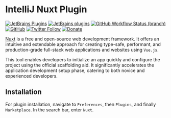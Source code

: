# IntelliJ Nuxt Plugin

[![JetBrains Plugins](https://img.shields.io/jetbrains/plugin/v/18600-nuxt-js)](https://plugins.jetbrains.com/plugin/18600-nuxt-js)
[![JetBrains plugins](https://img.shields.io/jetbrains/plugin/d/18600-nuxt-js)](https://plugins.jetbrains.com/plugin/18600-nuxt-js/versions)
[![GitHub Workflow Status (branch)](https://img.shields.io/github/actions/workflow/status/KartanHQ/intellij-nuxtjs/build.yml?branch=master)](https://github.com/KartanHQ/intellij-nuxtjs/actions/workflows/build.yml)
[![GitHub](https://img.shields.io/github/license/KartanHQ/intellij-nuxtjs)](https://github.com/KartanHQ/intellij-nuxtjs/blob/master/LICENSE)
[![Twitter Follow](https://img.shields.io/badge/follow-%40nekofar-1DA1F2?logo=twitter&style=flat)](https://twitter.com/nekofar)
[![Donate](https://img.shields.io/badge/donate-nekofar.crypto-a2b9bc?logo=ko-fi&logoColor=white)](https://ud.me/nekofar.crypto)


<!-- Plugin description -->
[Nuxt](https://nuxt.com) is a free and open-source web development framework. It offers an intuitive and extendable
approach for creating type-safe, performant, and production-grade full-stack web applications and websites
using `Vue.js`.

This tool enables developers to initialize an app quickly and configure the project using the official scaffolding aid.
It significantly accelerates the application development setup phase, catering to both novice and experienced
developers.
<!-- Plugin description end -->

## Installation

For plugin installation, navigate to `Preferences`, then `Plugins`, and finally `Marketplace`. In the search bar, enter `Nuxt`.

